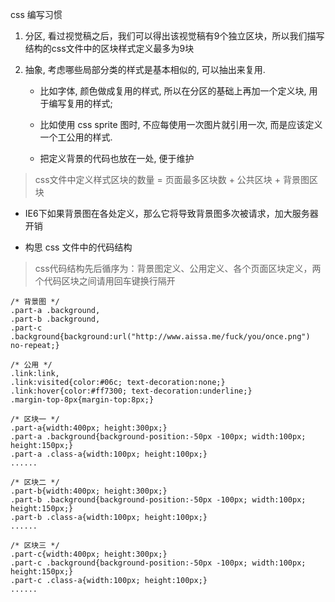 css 编写习惯

1. 分区, 看过视觉稿之后，我们可以得出该视觉稿有9个独立区块，所以我们描写结构的css文件中的区块样式定义最多为9块

2. 抽象, 考虑哪些局部分类的样式是基本相似的, 可以抽出来复用. 
 	*  比如字体, 颜色做成复用的样式, 所以在分区的基础上再加一个定义块, 用于编写复用的样式; 

 	* 比如使用 css sprite 图时, 不应每使用一次图片就引用一次, 而是应该定义一个工公用的样式.
 	
 	* 把定义背景的代码也放在一处, 便于维护


> css文件中定义样式区块的数量 = 页面最多区块数 + 公共区块 + 背景图区块 

* IE6下如果背景图在各处定义，那么它将导致背景图多次被请求，加大服务器开销

* 构思 css 文件中的代码结构

> css代码结构先后循序为：背景图定义、公用定义、各个页面区块定义，两个代码区块之间请用回车键换行隔开



	/* 背景图 */
	.part-a .background,
	.part-b .background,
	.part-c .background{background:url("http://www.aissa.me/fuck/you/once.png") no-repeat;}
	 
	/* 公用 */
	.link:link,
	.link:visited{color:#06c; text-decoration:none;}
	.link:hover{color:#ff7300; text-decoration:underline;}
	.margin-top-8px{margin-top:8px;}
	 
	/* 区块一 */
	.part-a{width:400px; height:300px;}
	.part-a .background{background-position:-50px -100px; width:100px; height:150px;}
	.part-a .class-a{width:100px; height:100px;}
	......
	 
	/* 区块二 */
	.part-b{width:400px; height:300px;}
	.part-b .background{background-position:-50px -100px; width:100px; height:150px;}
	.part-b .class-a{width:100px; height:100px;}
	......
	 
	/* 区块三 */
	.part-c{width:400px; height:300px;}
	.part-c .background{background-position:-50px -100px; width:100px; height:150px;}
	.part-c .class-a{width:100px; height:100px;}
	......
	
	
	